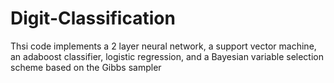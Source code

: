 # Digit-Classification
Thsi code implements a 2 layer neural network, a support vector machine, an adaboost  classifier, logistic regression, and a Bayesian variable  selection scheme based on the Gibbs sampler
